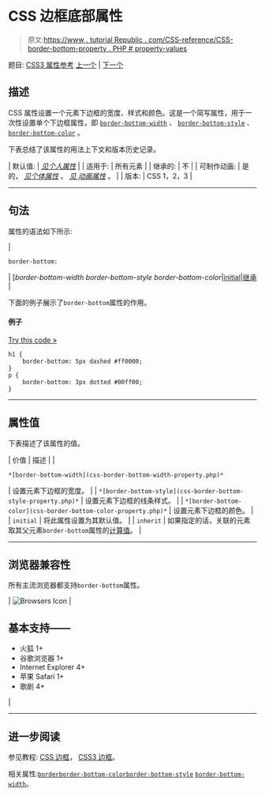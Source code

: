 # CSS 边框底部属性

> 原文:[https://www . tutorial Republic . com/CSS-reference/CSS-border-bottom-property . PHP # property-values](https://www.tutorialrepublic.com/css-reference/css-border-bottom-property.php#property-values)

题目: [CSS3 属性参考](css3-properties.php) [上一个](css-border-property.php) | [下一个](css-border-bottom-color-property.php)

## 描述

CSS 属性设置一个元素下边框的宽度、样式和颜色。这是一个简写属性，用于一次性设置单个下边框属性，即 [`border-bottom-width`](css-border-bottom-width-property.php) 、 [`border-bottom-style`](css-border-bottom-style-property.php) 、 [`border-bottom-color`](css-border-bottom-color-property.php) 。

下表总结了该属性的用法上下文和版本历史记录。

| 默认值: | *[见个人属性](#property-values)* |
| 适用于: | 所有元素 |
| 继承的: | 不 |
| 可制作动画: | 是的， *[见个体属性](#property-values)* 。 [*见* *动画属性*](css-animatable-properties.php) 。 |
| 版本: | CSS 1，2，3 |

* * *

## 句法

属性的语法如下所示:

| 

```
border-bottom: 
```

 | [*border-bottom-width border-bottom-style border-bottom-color*&#124;[initial](../definitions.php#initial)&#124;[继承](../definitions.php#inherit) |

下面的例子展示了`border-bottom`属性的作用。

#### 例子

[Try this code »](../codelab.php?topic=css&file=border-bottom-property "Try this code using online Editor")

```
h1 {
    border-bottom: 5px dashed #ff0000;
}
p {
    border-bottom: 3px dotted #00ff00;
}
```

* * *

## 属性值

下表描述了该属性的值。

| 价值 | 描述 |
| 

```
*[border-bottom-width](css-border-bottom-width-property.php)* 
```

 | 设置元素下边框的宽度。 |
| `*[border-bottom-style](css-border-bottom-style-property.php)*` | 设置元素下边框的线条样式。 |
| `*[border-bottom-color](css-border-bottom-color-property.php)*` | 设置元素下边框的颜色。 |
| `initial` | 将此属性设置为其默认值。 |
| `inherit` | 如果指定的话，关联的元素取其父元素`border-bottom`属性的[计算值](../definitions.php#computed-value)。 |

* * *

## 浏览器兼容性

所有主流浏览器都支持`border-bottom`属性。

| ![Browsers Icon](../Images/e9331123c77668c1832e541c2fca1002.png) | 

## 基本支持——

*   火狐 1+
*   谷歌浏览器 1+
*   Internet Explorer 4+
*   苹果 Safari 1+
*   歌剧 4+

 |

* * *

## 进一步阅读

参见教程: [CSS 边框](../css-tutorial/css-border.php)， [CSS3 边框](../css-tutorial/css3-border.php)。

相关属性:[`border`](css-border-property.php)[`border-bottom-color`](css-border-bottom-color-property.php)[`border-bottom-style`](css-border-bottom-style-property.php)
[`border-bottom-width`](css-border-bottom-width-property.php)。